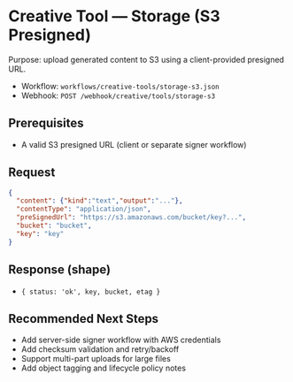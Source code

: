 # Creative Tool — Storage (S3 Presigned)

Purpose: upload generated content to S3 using a client-provided presigned URL.

- Workflow: `workflows/creative-tools/storage-s3.json`
- Webhook: `POST /webhook/creative/tools/storage-s3`

## Prerequisites
- A valid S3 presigned URL (client or separate signer workflow)

## Request
```json
{
  "content": {"kind":"text","output":"..."},
  "contentType": "application/json",
  "preSignedUrl": "https://s3.amazonaws.com/bucket/key?...",
  "bucket": "bucket",
  "key": "key"
}
```

## Response (shape)
- `{ status: 'ok', key, bucket, etag }`

## Recommended Next Steps
- Add server-side signer workflow with AWS credentials
- Add checksum validation and retry/backoff
- Support multi-part uploads for large files
- Add object tagging and lifecycle policy notes
